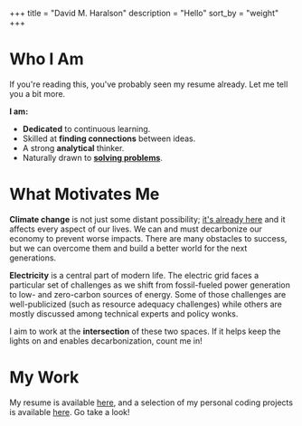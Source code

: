 +++
title = "David M. Haralson"
description = "Hello"
sort_by = "weight"
+++

# Who I Am

If you're reading this, you've probably seen my resume already. Let me tell you a bit more.

**I am:**
- **Dedicated** to continuous learning.
- Skilled at **finding connections** between ideas.
- A strong **analytical** thinker.
- Naturally drawn to **[solving problems](https://xkcd.com/356/)**.

# What Motivates Me

**Climate change** is not just some distant possibility; [it's already here](https://climate.nasa.gov/effects/) and it affects every aspect of our lives. We can and must decarbonize our economy to prevent worse impacts. There are many obstacles to success, but we can overcome them and build a better world for the next generations.

**Electricity** is a central part of modern life. The electric grid faces a particular set of challenges as we shift from fossil-fueled power generation to low- and zero-carbon sources of energy. Some of those challenges are well-publicized (such as resource adequacy challenges) while others are mostly discussed among technical experts and policy wonks.

I aim to work at the **intersection** of these two spaces. If it helps keep the lights on and enables decarbonization, count me in!

# My Work

My resume is available [here](/David-M-Haralson-Resume.pdf), and a selection of my personal coding projects is available [here](/projects/). Go take a look!